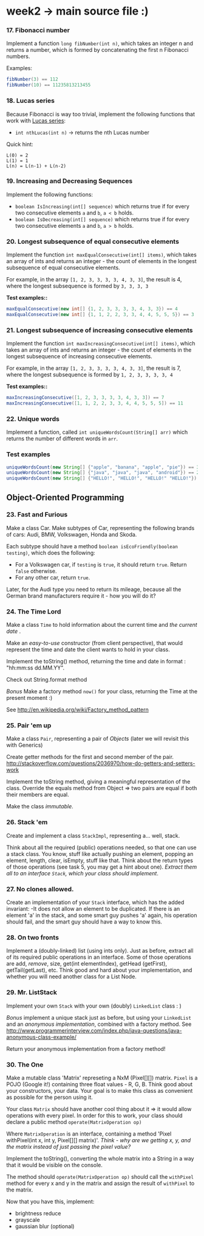 # week2 -> main source file :)

### 17. Fibonacci number

Implement a function `long fibNumber(int n)`, which takes an integer n and returns a number, which is formed by concatenating the first n Fibonacci numbers.

Examples:

```java
fibNumber(3) == 112
fibNumber(10) == 11235813213455
```

### 18. Lucas series

Because Fibonacci is way too trivial, implement the following functions that work with [Lucas series](https://en.wikipedia.org/wiki/Lucas_number):

* `int nthLucas(int n)` -> returns the nth Lucas number

Quick hint:

```
L(0) = 2
L(1) = 1
L(n) = L(n-1) + L(n-2)
```

### 19. Increasing and Decreasing Sequences

Implement the following functions:

* `boolean IsIncreasing(int[] sequence)` which returns true if for every two
consecutive elements `a` and `b`, `a < b` holds.
* `boolean IsDecreasing(int[] sequence)` which returns true if for every two
consecutive elements `a` and `b`, `a > b` holds.

### 20. Longest subsequence of equal consecutive elements

Implement the function `int maxEqualConsecutive(int[] items)`, which takes an array of ints and returns an integer - the count of elements in the longest subsequence of equal consecutive elements.

For example, in the array `[1, 2, 3, 3, 3, 3, 4, 3, 3]`, the result is 4, where the longest subsequence is formed by `3, 3, 3, 3`

**Test examples::**

```java
maxEqualConsecutive(new int[] {1, 2, 3, 3, 3, 3, 4, 3, 3}) == 4
maxEqualConsecutive(new int[] {1, 1, 2, 2, 3, 3, 4, 4, 5, 5, 5}) == 3
```

### 21. Longest subsequence of increasing consecutive elements

Implement the function `int maxIncreasingConsecutive(int[] items)`, which takes an array of ints and returns an integer - the count of elements in the longest subsequence of increasing consecutive elements.

For example, in the array `[1, 2, 3, 3, 3, 3, 4, 3, 3]`, the result is 7, where the longest subsequence is formed by `1, 2, 3, 3, 3, 3, 4`

**Test examples::**

```java
maxIncreasingConsecutive([1, 2, 3, 3, 3, 3, 4, 3, 3]) == 7
maxIncreasingConsecutive([1, 1, 2, 2, 3, 3, 4, 4, 5, 5, 5]) == 11
```

### 22. Unique words

Implement a function, called `int uniqueWordsCount(String[] arr)` which returns the number of different words in `arr`.

### Test examples

```java
uniqueWordsCount(new String[] {"apple", "banana", "apple", "pie"}) == 3
uniqueWordsCount(new String[] {"java", "java", "java", "android"}) == 2
uniqueWordsCount(new String[] {"HELLO!", "HELLO!", "HELLO!" "HELLO!"}) == 1
```

## Object-Oriented Programming
### 23. Fast and Furious
Make a class Car. 
Make subtypes of Car, representing the following brands of cars: Audi, BMW, Volkswagen, Honda and Skoda.

Each subtype should have a method `boolean isEcoFriendly(boolean testing)`, which does the following:
- For a Volkswagen car, if `testing` is `true`, it should return `true`. Return `false` otherwise.
- For any other car, return `true`. 

Later, for the Audi type you need to return its mileage, because all the German brand manufacturers require it - how you will do it?

### 24. The Time Lord

Make a class `Time` to hold information about the current time and *the current date* .

Make an *easy-to-use* constructor (from client perspective), that would represent the time and date the client wants to hold in your class.

Implement the toString() method, returning the time and date in format : "hh:mm:ss dd.MM.YY". 

Check out String.format method

*Bonus*
Make a factory method `now()` for your class, returning the Time at the present moment :)

See http://en.wikipedia.org/wiki/Factory_method_pattern

### 25. Pair 'em up

Make a class `Pair`, representing a pair of *Objects* (later we will revisit this with Generics)

Create getter methods for the first and second member of the pair.
http://stackoverflow.com/questions/2036970/how-do-getters-and-setters-work

Implement the toString method, giving a meaningful representation of the class.
Override the equals method from Object => two pairs are equal if both their members are equal.

Make the class *immutable*.
### 26. Stack 'em

Create and implement a class `StackImpl`, representing a... well, stack. 

Think about all the required (public) operations needed, so that one can use a stack class. You know, stuff like actually pushing an element, popping an element, length, clear, isEmpty, stuff like that. Think about the return types of those operations (see task 5, you may get a hint about one). *Extract them all to an interface  `Stack`, which your class should implement*. 

### 27. No clones allowed.

Create an implementation of your `Stack` interface, which has the added invariant:
-It does not allow an element to be duplicated. If there is an element 'a' in the stack, and some smart guy pushes 'a' again, his operation should fail, and the smart guy should have a way to know this.


### 28. On two fronts

Implement a (doubly-linked) list (using ints only). Just as before, extract all of its required public operations in an interface. Some of those operations are add, *remove*, size, get(int elementIndex), getHead (getFirst), getTail(getLast), etc. 
Think good and hard about your implementation, and whether you will need another class for a List Node.

### 29. Mr. ListStack
Implement your own `Stack` with your own (doubly) `LinkedList` class : )

*Bonus* implement a unique stack just as before, but using your `LinkedList` and an *anonymous implementation*, combined with a factory method. 
See http://www.programmerinterview.com/index.php/java-questions/java-anonymous-class-example/

Return your anonymous implementation from a factory method!

### 30. The One
Make a mutable class 'Matrix' represeting a NxM (Pixel[][]) matrix. `Pixel` is a POJO (Google it!) containing three float values - R, G, B. Think good about your constructors, your data. Your goal is to make this class as convenient as possible for the person using it.

Your class `Matrix` should have another cool thing about it => it would allow operations with every pixel.
In order for this to work, your class should declare a public method `operate(MatrixOperation op)`

Where `MatrixOperation` is an interface, containing a method 'Pixel withPixel(int x, int y, Pixel[][] matrix)'.
*Think - why are we getting x, y, and the matrix instead of just passing the pixel value?*

Implement the toString(), converting the whole matrix into a String in a way that it would be visible on the console.

The method should `operate(MatrixOperation op)`  should call the `withPixel` method for every x and y in the matrix and assign the result of `withPixel` to the matrix.

Now that you have this, implement:
- brightness reduce
- grayscale
- gaussian blur (optional)